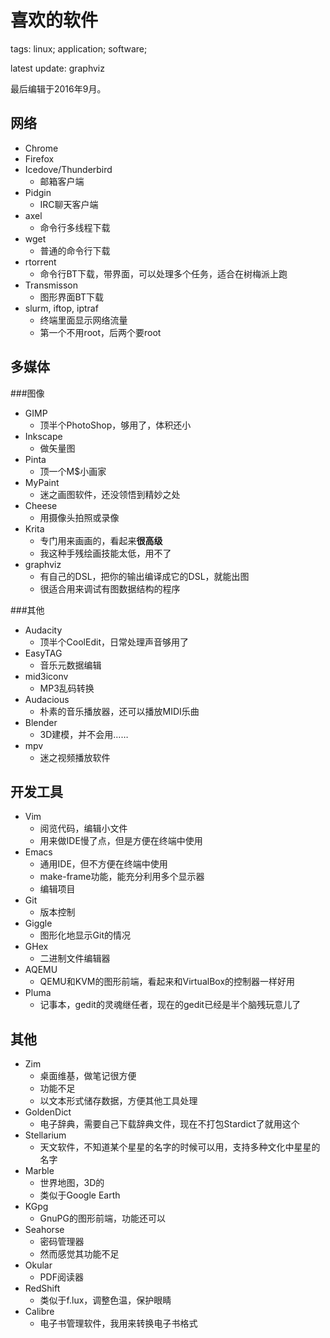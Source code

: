 喜欢的软件
==========

tags: linux; application; software;

latest update: graphviz

最后编辑于2016年9月。

网络
----

* Chrome
* Firefox
* Icedove/Thunderbird
	- 邮箱客户端
* Pidgin
	- IRC聊天客户端
* axel
	- 命令行多线程下载
* wget
	- 普通的命令行下载
* rtorrent
	- 命令行BT下载，带界面，可以处理多个任务，适合在树梅派上跑
* Transmisson
	- 图形界面BT下载
* slurm, iftop, iptraf
	- 终端里面显示网络流量
	- 第一个不用root，后两个要root

多媒体
------

###图像
* GIMP
	- 顶半个PhotoShop，够用了，体积还小
* Inkscape
	- 做矢量图
* Pinta
	- 顶一个M$小画家
* MyPaint
	- 迷之画图软件，还没领悟到精妙之处
* Cheese
	- 用摄像头拍照或录像
* Krita
	- 专门用来画画的，看起来**很高级**
	- 我这种手残绘画技能太低，用不了
* graphviz
	- 有自己的DSL，把你的输出编译成它的DSL，就能出图
	- 很适合用来调试有图数据结构的程序

###其他
* Audacity
	- 顶半个CoolEdit，日常处理声音够用了
* EasyTAG
	- 音乐元数据编辑
* mid3iconv
	- MP3乱码转换
* Audacious
	- 朴素的音乐播放器，还可以播放MIDI乐曲
* Blender
	- 3D建模，并不会用……
* mpv
	- 迷之视频播放软件

开发工具
--------

* Vim
	- 阅览代码，编辑小文件
	- 用来做IDE慢了点，但是方便在终端中使用
* Emacs
	- 通用IDE，但不方便在终端中使用
	- make-frame功能，能充分利用多个显示器
	- 编辑项目
* Git
	- 版本控制
* Giggle
	- 图形化地显示Git的情况
* GHex
	- 二进制文件编辑器
* AQEMU
	- QEMU和KVM的图形前端，看起来和VirtualBox的控制器一样好用
* Pluma
	- 记事本，gedit的灵魂继任者，现在的gedit已经是半个脑残玩意儿了

其他
----

* Zim
	- 桌面维基，做笔记很方便
	- 功能不足
	- 以文本形式储存数据，方便其他工具处理
* GoldenDict
	- 电子辞典，需要自己下载辞典文件，现在不打包Stardict了就用这个
* Stellarium
	- 天文软件，不知道某个星星的名字的时候可以用，支持多种文化中星星的名字
* Marble
	- 世界地图，3D的
	- 类似于Google Earth
* KGpg
	- GnuPG的图形前端，功能还可以
* Seahorse
	- 密码管理器
	- 然而感觉其功能不足
* Okular
	- PDF阅读器
* RedShift
	- 类似于f.lux，调整色温，保护眼睛
* Calibre
	- 电子书管理软件，我用来转换电子书格式

